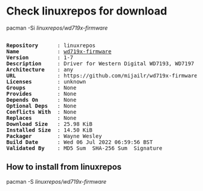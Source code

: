 # Check linuxrepos for download

pacman -Si *linuxrepos/wd719x-firmware*

<div class="highlight"><pre class="highlight"><text>
<b>Repository</b>      : linuxrepos
<b>Name</b>            : <a href="../../x86_64/wd719x-firmware-1-7-any.pkg.tar.zst">wd719x-firmware</a>
<b>Version</b>         : 1-7
<b>Description</b>     : Driver for Western Digital WD7193, WD7197 and WD7296 SCSI cards
<b>Architecture</b>    : any
<b>URL</b>             : https://github.com/mijailr/wd719x-firmware
<b>Licenses</b>        : unknown
<b>Groups</b>          : None
<b>Provides</b>        : None
<b>Depends On</b>      : None
<b>Optional Deps</b>   : None
<b>Conflicts With</b>  : None
<b>Replaces</b>        : None
<b>Download Size</b>   : 25.98 KiB
<b>Installed Size</b>  : 14.50 KiB
<b>Packager</b>        : Wayne Wesley <wayne6324@gmail.com>
<b>Build Date</b>      : Wed 06 Jul 2022 06:59:56 BST
<b>Validated By</b>    : MD5 Sum  SHA-256 Sum  Signature
</text></pre></div>

## How to install from linuxrepos

pacman -S *linuxrepos/wd719x-firmware*
